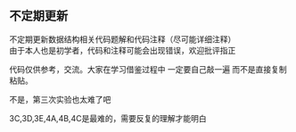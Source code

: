 ## 不定期更新
不定期更新数据结构相关代码题解和代码注释（尽可能详细注释）  
由于本人也是初学者，代码和注释可能会出现错误，欢迎批评指正

代码仅供参考，交流。大家在学习借鉴过程中 一定要自己敲一遍 而不是直接复制粘贴。

不是，第三次实验也太难了吧  

3C,3D,3E,4A,4B,4C是最难的，需要反复的理解才能明白  

